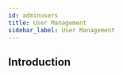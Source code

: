 ```yaml
---
id: adminusers
title: User Management
sidebar_label: User Management
---
```


Introduction
------------

